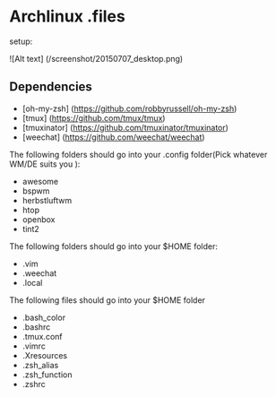 Archlinux .files
=================

setup: 

![Alt text] (/screenshot/20150707_desktop.png)

## Dependencies
- [oh-my-zsh] (https://github.com/robbyrussell/oh-my-zsh)
- [tmux] (https://github.com/tmux/tmux)
- [tmuxinator] (https://github.com/tmuxinator/tmuxinator)
- [weechat] (https://github.com/weechat/weechat)

The following folders should go into your .config folder(Pick whatever WM/DE suits you ):
- awesome
- bspwm
- herbstluftwm 
- htop 
- openbox
- tint2 

The following folders should go into your $HOME folder:
- .vim
- .weechat
- .local

The following files should go into your $HOME folder
- .bash_color
- .bashrc
- .tmux.conf
- .vimrc
- .Xresources
- .zsh_alias
- .zsh_function
- .zshrc
